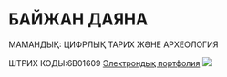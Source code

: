 <HTML>
<HEAD>
   <TITLE> МЕНІҢ САЙТЫМ </TITLE>
</HEAD>
<BODY>
  <P><H1> БАЙЖАН ДАЯНА </H1></P>
  <P> МАМАНДЫҚ: ЦИФРЛЫҚ ТАРИХ ЖӘНЕ АРХЕОЛОГИЯ </P>
  <P> ШТРИХ КОДЫ:6В01609
  <A HREF=https://editor.wix.com/html/editor/web/renderer/edit/dc46a1c9-9bd2-4cda-9d48-dc0374d2ff4e?metaSiteId=a6afaf8a-5ab6-44ca-be4b-7a71514f6e87">Электрондық портфолия</a>
  <img src=C:\Users\mansu\Downloads\file.jpg
</BODY>
</HTML>
